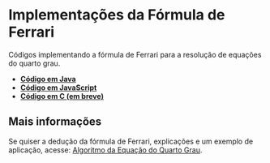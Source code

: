# Implementações da Fórmula de Ferrari
Códigos implementando a fórmula de Ferrari para a resolução de equações do quarto grau.

* [**Código em Java**](/Java/Ferrari.java)
* [**Código em JavaScript**](/JavaScript/Ferrari.js)
* [**Código em C (em breve)**](/C/Ferrari.c)
## Mais informações
Se quiser a dedução da fórmula de Ferrari, explicações e um exemplo de aplicação, acesse: [Algoritmo da Equação do Quarto Grau](https://www.blogcyberini.com/2018/06/algoritmo-equacao-quarto-grau.html).
